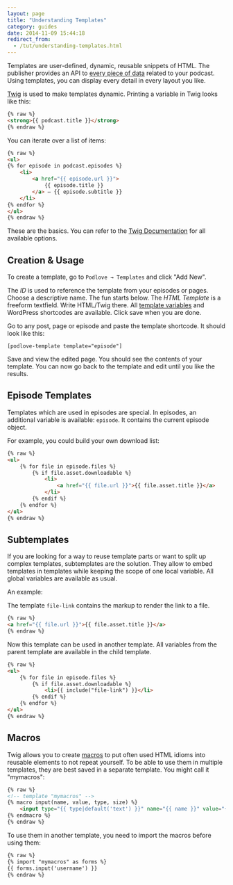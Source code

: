 ```yaml
---
layout: page
title: "Understanding Templates"
category: guides
date: 2014-11-09 15:44:18
redirect_from:
  - /tut/understanding-templates.html
---
```


Templates are user-defined, dynamic, reusable snippets of HTML. The publisher provides an API to [every piece of data][3] related to your podcast. Using templates, you can display every detail in every layout you like.

[Twig][1] is used to make templates dynamic. Printing a variable in Twig looks like this:

```html
{% raw %}
<strong>{{ podcast.title }}</strong>
{% endraw %}
```

You can iterate over a list of items:

```html
{% raw %}
<ul>
{% for episode in podcast.episodes %}
	<li>
		<a href="{{ episode.url }}">
			{{ episode.title }}
		</a> — {{ episode.subtitle }}
	</li>
{% endfor %}
</ul>
{% endraw %}
```

These are the basics. You can refer to the [Twig Documentation][2] for all available options.

## Creation & Usage

To create a template, go to `Podlove → Templates` and click "Add New".

The _ID_ is used to reference the template from your episodes or pages. Choose a descriptive name. The fun starts below. The _HTML Template_ is a freeform textfield. Write HTML/Twig there. All [template variables][3] and WordPress shortcodes are available. Click save when you are done.

Go to any post, page or episode and paste the template shortcode. It should look like this:

```
[podlove-template template="episode"]
```

Save and view the edited page. You should see the contents of your template. You can now go back to the template and edit until you like the results.

## Episode Templates

Templates which are used in episodes are special. In episodes, an additional variable is available: `episode`. It contains the current episode object.

For example, you could build your own download list:

```html
{% raw %}
<ul>
	{% for file in episode.files %}
		{% if file.asset.downloadable %}
			<li>
				<a href="{{ file.url }}">{{ file.asset.title }}</a>
			</li>
		{% endif %}
	{% endfor %}
</ul>
{% endraw %}
```

## Subtemplates

If you are looking for a way to reuse template parts or want to split up complex templates, subtemplates are the solution. They allow to embed templates in templates while keeping the scope of one local variable. All global variables are available as usual.

An example:

The template `file-link` contains the markup to render the link to a file.

```html
{% raw %}
<a href="{{ file.url }}">{{ file.asset.title }}</a>
{% endraw %}
```

Now this template can be used in another template. All variables from the parent template are available in the child template.

```html
{% raw %}
<ul>
	{% for file in episode.files %}
		{% if file.asset.downloadable %}
			<li>{{ include("file-link") }}</li>
		{% endif %}
	{% endfor %}
</ul>
{% endraw %}
```

## Macros

Twig allows you to create [macros][4] to put often used HTML idioms into reusable elements to not repeat yourself. To be able to use them in multiple templates, they are best saved in a separate template. You might call it "mymacros":

```html
{% raw %}
<!-- template "mymacros" -->
{% macro input(name, value, type, size) %}
    <input type="{{ type|default('text') }}" name="{{ name }}" value="{{ value|e }}" size="{{ size|default(20) }}" />
{% endmacro %}
{% endraw %}
```

To use them in another template, you need to import the macros before using them:

```html
{% raw %}
{% import "mymacros" as forms %}
{{ forms.input('username') }}
{% endraw %}
```


[1]: http://twig.sensiolabs.org/
[2]: http://twig.sensiolabs.org/doc/templates.html
[3]: /publisher/template-reference/
[4]: http://twig.sensiolabs.org/doc/tags/macro.html